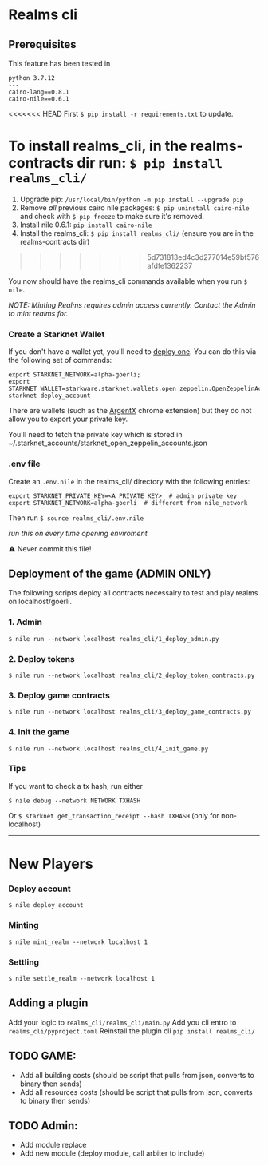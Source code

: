 # Realms cli

## Prerequisites

This feature has been tested in 
```
python 3.7.12
---
cairo-lang==0.8.1
cairo-nile==0.6.1
```
<<<<<<< HEAD
First `$ pip install -r requirements.txt` to update.

To install realms_cli, in the realms-contracts dir run: `$ pip install realms_cli/`
=======

1. Upgrade pip: `/usr/local/bin/python -m pip install --upgrade pip`
2. Remove *all* previous cairo nile packages: `$ pip uninstall cairo-nile` and check with `$ pip freeze` to make sure it's removed.
3. Install nile 0.6.1: `pip install cairo-nile`
4. Install the realms_cli: `$ pip install realms_cli/` (ensure you are in the realms-contracts dir)
>>>>>>> 5d731813ed4c3d277014e59bf576afdfe1362237

You now should have the realms_cli commands available when you run `$ nile`. 

*NOTE: Minting Realms requires admin access currently. Contact the Admin to mint realms for.*

### Create a Starknet Wallet

If you don't have a wallet yet, you'll need to [deploy one](https://www.cairo-lang.org/docs/hello_starknet/account_setup.html). You can do this via the following set of commands:
```
export STARKNET_NETWORK=alpha-goerli;
export STARKNET_WALLET=starkware.starknet.wallets.open_zeppelin.OpenZeppelinAccount
starknet deploy_account
```
 There are wallets (such as the [ArgentX](https://chrome.google.com/webstore/detail/argent-x/dlcobpjiigpikoobohmabehhmhfoodbb/related) chrome extension) but they do not allow you to export your private key.

You'll need to fetch the private key which is stored in ~/.starknet_accounts/starknet_open_zeppelin_accounts.json

### .env file

Create an `.env.nile` in the realms_cli/ directory with the following entries:
```
export STARKNET_PRIVATE_KEY=<A PRIVATE KEY>  # admin private key
export STARKNET_NETWORK=alpha-goerli  # different from nile_network
```

Then run `$ source realms_cli/.env.nile`

*run this on every time opening enviroment*

⚠️ Never commit this file!

## Deployment of the game (ADMIN ONLY)

The following scripts deploy all contracts necessairy to test and play realms on localhost/goerli.

### 1. Admin

`$ nile run --network localhost realms_cli/1_deploy_admin.py`

### 2. Deploy tokens

`$ nile run --network localhost realms_cli/2_deploy_token_contracts.py`

### 3. Deploy game contracts

`$ nile run --network localhost realms_cli/3_deploy_game_contracts.py`

### 4. Init the game

`$ nile run --network localhost realms_cli/4_init_game.py`

### Tips

If you want to check a tx hash, run either

`$ nile debug --network NETWORK TXHASH`

Or `$ starknet get_transaction_receipt --hash TXHASH` (only for non-localhost)

---

# New Players

### Deploy account

`$ nile deploy account`

### Minting

`$ nile mint_realm --network localhost 1`

### Settling

`$ nile settle_realm --network localhost 1`

## Adding a plugin

Add your logic to `realms_cli/realms_cli/main.py`
Add you cli entro to `realms_cli/pyproject.toml`
Reinstall the plugin cli `pip install realms_cli/`



## TODO GAME:
- Add all building costs (should be script that pulls from json, converts to binary then sends)
- Add all resources costs (should be script that pulls from json, converts to binary then sends)

## TODO Admin:
- Add module replace 
- Add new module (deploy module, call arbiter to include)